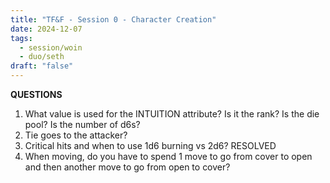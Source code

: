 ```yaml
---
title: "TF&F - Session 0 - Character Creation"
date: 2024-12-07
tags:
  - session/woin
  - duo/seth
draft: "false"
---
```


**QUESTIONS**

1. What value is used for the INTUITION attribute? Is it the rank? Is the die pool? Is the number of d6s?
2. Tie goes to the attacker?
3. Critical hits and when to use 1d6 burning vs 2d6? RESOLVED
4. When moving, do you have to spend 1 move to go from cover to open and then another move to go from open to cover?